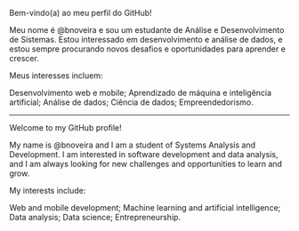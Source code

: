 Bem-vindo(a) ao meu perfil do GitHub!

Meu nome é @bnoveira e sou um estudante de Análise e Desenvolvimento de Sistemas. Estou interessado em desenvolvimento e análise de dados, e estou sempre procurando novos desafios e oportunidades para aprender e crescer.

Meus interesses incluem:

Desenvolvimento web e mobile;
Aprendizado de máquina e inteligência artificial;
Análise de dados;
Ciência de dados;
Empreendedorismo.

----

Welcome to my GitHub profile!

My name is @bnoveira and I am a student of Systems Analysis and Development. I am interested in software development and data analysis, and I am always looking for new challenges and opportunities to learn and grow.

My interests include:

Web and mobile development;
Machine learning and artificial intelligence;
Data analysis;
Data science;
Entrepreneurship.
